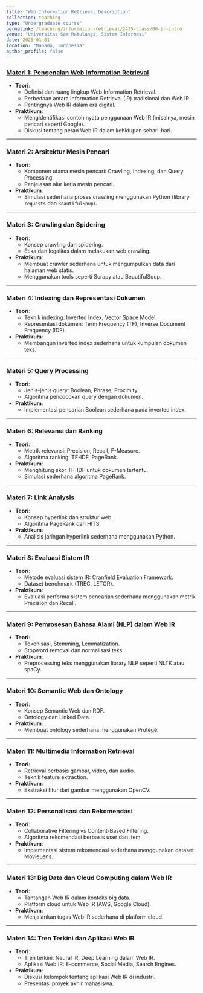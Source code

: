 ```yaml
---
title: "Web Information Retrieval Description"
collection: teaching
type: "Undergraduate course"
permalink: /teaching/information-retrieval/2425-class/00-ir-intro
venue: "Universitas Sam Ratulangi, Sistem Informasi"
date: 2025-01-01
location: "Manado, Indonesia"
author_profile: false
---
```


### [Materi 1: Pengenalan Web Information Retrieval](01-ir-webir)

- **Teori**:
  - Definisi dan ruang lingkup Web Information Retrieval.
  - Perbedaan antara Information Retrieval (IR) tradisional dan Web IR.
  - Pentingnya Web IR dalam era digital.
- **Praktikum**:
  - Mengidentifikasi contoh nyata penggunaan Web IR (misalnya, mesin pencari seperti Google).
  - Diskusi tentang peran Web IR dalam kehidupan sehari-hari.

---

### **Materi 2: Arsitektur Mesin Pencari**

- **Teori**:
  - Komponen utama mesin pencari: Crawling, Indexing, dan Query Processing.
  - Penjelasan alur kerja mesin pencari.
- **Praktikum**:
  - Simulasi sederhana proses crawling menggunakan Python (library `requests` dan `BeautifulSoup`).

---

### **Materi 3: Crawling dan Spidering**

- **Teori**:
  - Konsep crawling dan spidering.
  - Etika dan legalitas dalam melakukan web crawling.
- **Praktikum**:
  - Membuat crawler sederhana untuk mengumpulkan data dari halaman web statis.
  - Menggunakan tools seperti Scrapy atau BeautifulSoup.

---

### **Materi 4: Indexing dan Representasi Dokumen**

- **Teori**:
  - Teknik indexing: Inverted Index, Vector Space Model.
  - Representasi dokumen: Term Frequency (TF), Inverse Document Frequency (IDF).
- **Praktikum**:
  - Membangun inverted index sederhana untuk kumpulan dokumen teks.

---

### **Materi 5: Query Processing**

- **Teori**:
  - Jenis-jenis query: Boolean, Phrase, Proximity.
  - Algoritma pencocokan query dengan dokumen.
- **Praktikum**:
  - Implementasi pencarian Boolean sederhana pada inverted index.

---

### **Materi 6: Relevansi dan Ranking**

- **Teori**:
  - Metrik relevansi: Precision, Recall, F-Measure.
  - Algoritma ranking: TF-IDF, PageRank.
- **Praktikum**:
  - Menghitung skor TF-IDF untuk dokumen tertentu.
  - Simulasi sederhana algoritma PageRank.

---

### **Materi 7: Link Analysis**

- **Teori**:
  - Konsep hyperlink dan struktur web.
  - Algoritma PageRank dan HITS.
- **Praktikum**:
  - Analisis jaringan hyperlink sederhana menggunakan Python.

---

### **Materi 8: Evaluasi Sistem IR**

- **Teori**:
  - Metode evaluasi sistem IR: Cranfield Evaluation Framework.
  - Dataset benchmark (TREC, LETOR).
- **Praktikum**:
  - Evaluasi performa sistem pencarian sederhana menggunakan metrik Precision dan Recall.

---

### **Materi 9: Pemrosesan Bahasa Alami (NLP) dalam Web IR**

- **Teori**:
  - Tokenisasi, Stemming, Lemmatization.
  - Stopword removal dan normalisasi teks.
- **Praktikum**:
  - Preprocessing teks menggunakan library NLP seperti NLTK atau spaCy.

---

### **Materi 10: Semantic Web dan Ontology**

- **Teori**:
  - Konsep Semantic Web dan RDF.
  - Ontology dan Linked Data.
- **Praktikum**:
  - Membuat ontology sederhana menggunakan Protégé.

---

### **Materi 11: Multimedia Information Retrieval**

- **Teori**:
  - Retrieval berbasis gambar, video, dan audio.
  - Teknik feature extraction.
- **Praktikum**:
  - Ekstraksi fitur dari gambar menggunakan OpenCV.

---

### **Materi 12: Personalisasi dan Rekomendasi**

- **Teori**:
  - Collaborative Filtering vs Content-Based Filtering.
  - Algoritma rekomendasi berbasis user dan item.
- **Praktikum**:
  - Implementasi sistem rekomendasi sederhana menggunakan dataset MovieLens.

---

### **Materi 13: Big Data dan Cloud Computing dalam Web IR**

- **Teori**:
  - Tantangan Web IR dalam konteks big data.
  - Platform cloud untuk Web IR (AWS, Google Cloud).
- **Praktikum**:
  - Menjalankan tugas Web IR sederhana di platform cloud.

---

### **Materi 14: Tren Terkini dan Aplikasi Web IR**

- **Teori**:
  - Tren terkini: Neural IR, Deep Learning dalam Web IR.
  - Aplikasi Web IR: E-commerce, Social Media, Search Engines.
- **Praktikum**:
  - Diskusi kelompok tentang aplikasi Web IR di industri.
  - Presentasi proyek akhir mahasiswa.
